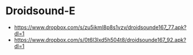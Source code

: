 Droidsound-E 
============
* https://www.dropbox.com/s/zu5ikml8p8s1vzv/droidsounde167_77.apk?dl=1
* https://www.dropbox.com/s/0t6l3lxd5h504t8/droidsounde167_92.apk?dl=1
